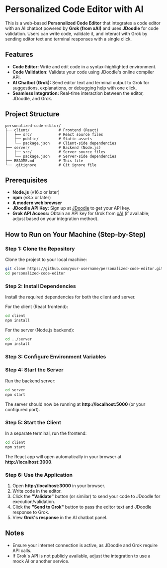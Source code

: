 # Personalized Code Editor with AI

This is a web-based **Personalized Code Editor** that integrates a code editor with an AI chatbot powered by **Grok (from xAI)** and uses **JDoodle** for code validation. Users can write code, validate it, and interact with Grok by sending editor text and terminal responses with a single click.

## Features
- **Code Editor:** Write and edit code in a syntax-highlighted environment.
- **Code Validation:** Validate your code using JDoodle's online compiler API.
- **AI Chatbot (Grok):** Send editor text and terminal output to Grok for suggestions, explanations, or debugging help with one click.
- **Seamless Integration:** Real-time interaction between the editor, JDoodle, and Grok.

## Project Structure
```
personalized-code-editor/
├── client/             # Frontend (React)
│   ├── src/            # React source files
│   ├── public/         # Static assets
│   └── package.json    # Client-side dependencies
├── server/             # Backend (Node.js)
│   ├── src/            # Server source files
│   └── package.json    # Server-side dependencies
├── README.md           # This file
└── .gitignore          # Git ignore file
```

## Prerequisites
- **Node.js** (v16.x or later)
- **npm** (v8.x or later)
- **A modern web browser**
- **JDoodle API Key:** Sign up at [JDoodle](https://www.jdoodle.com/) to get your API key.
- **Grok API Access:** Obtain an API key for Grok from [xAI](https://x.ai/) (if available; adjust based on your integration method).

## How to Run on Your Machine (Step-by-Step)

### Step 1: Clone the Repository
Clone the project to your local machine:
```bash
git clone https://github.com/your-username/personalized-code-editor.git
cd personalized-code-editor
```

### Step 2: Install Dependencies
Install the required dependencies for both the client and server.

For the client (React frontend):
```bash
cd client
npm install
```

For the server (Node.js backend):
```bash
cd ../server
npm install
```

### Step 3: Configure Environment Variables

### Step 4: Start the Server
Run the backend server:
```bash
cd server
npm start
```
The server should now be running at **http://localhost:5000** (or your configured port).

### Step 5: Start the Client
In a separate terminal, run the frontend:
```bash
cd client
npm start
```
The React app will open automatically in your browser at **http://localhost:3000**.

### Step 6: Use the Application
1. Open **http://localhost:3000** in your browser.
2. Write code in the editor.
3. Click the **"Validate"** button (or similar) to send your code to JDoodle for execution/validation.
4. Click the **"Send to Grok"** button to pass the editor text and JDoodle response to Grok.
5. View **Grok's response** in the AI chatbot panel.

## Notes
- Ensure your internet connection is active, as JDoodle and Grok require API calls.
- If Grok's API is not publicly available, adjust the integration to use a mock AI or another service.
